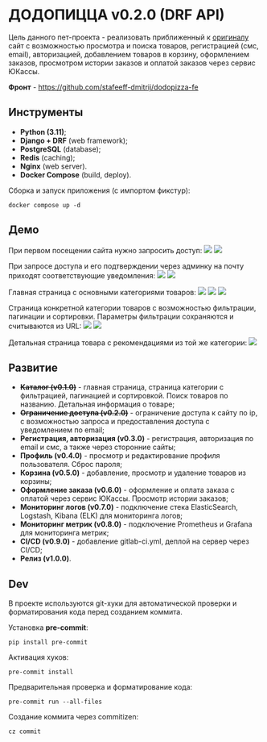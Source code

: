# ДОДОПИЦЦА v0.2.0 (DRF API)

Цель данного пет-проекта - реализовать приближенный к [оригиналу](https://dodopizza.ru) сайт с возможностью просмотра
и поиска товаров, регистрацией (смс, email), авторизацией, добавлением товаров в корзину, оформлением заказов,
просмотром истории заказов и оплатой заказов через сервис ЮКассы.

**Фронт** - https://github.com/stafeeff-dmitrij/dodopizza-fe

## Инструменты
* **Python (3.11)**;
* **Django + DRF** (web framework);
* **PostgreSQL** (database);
* **Redis** (caching);
* **Nginx** (web server).
* **Docker Compose** (build, deploy).

Сборка и запуск приложения (с импортом фикстур):
```
docker compose up -d
```

## Демо

При первом посещении сайта нужно запросить доступ:
![](/screens/1.png)
![](/screens/2.png)

При запросе доступа и его подтверждении через админку на почту приходят соответствующие уведомления:
![](/screens/3.png)
![](/screens/4.png)

Главная страница с основными категориями товаров:
![](/screens/5.png)
![](/screens/6.png)
![](/screens/7.png)

Страница конкретной категории товаров с возможностью фильтрации, пагинации и сортировки.
Параметры фильтрации сохраняются и считываются из URL:
![](/screens/8.png)
![](/screens/9.png)

Детальная страница товара с рекомендациями из той же категории:
![](/screens/10.png)

## Развитие

* **~~Каталог (v0.1.0)~~** - главная страница, страница категории с фильтрацией, пагинацией и сортировкой.
Поиск товаров по названию. Детальная информация о товаре;
* **~~Ограничение доступа (v0.2.0)~~** - ограничение доступа к сайту по ip, с возможностью запроса и предоставления доступа
с уведомлением по email;
* **Регистрация, авторизация (v0.3.0)** - регистрация, авторизация по email и смс, а также через сторонние сайты;
* **Профиль (v0.4.0)** - просмотр и редактирование профиля пользователя. Сброс пароля;
* **Корзина (v0.5.0)** - добавление, просмотр и удаление товаров из корзины;
* **Оформление заказа (v0.6.0)** - оформление и оплата заказа с оплатой через сервис ЮКассы. Просмотр истории заказов;
* **Мониторинг логов (v0.7.0)** - подключение стека ElasticSearch, Logstash, Kibana (ELK) для мониторинга логов;
* **Мониторинг метрик (v0.8.0)** - подключение Prometheus и Grafana для мониторинга метрик;
* **CI/CD (v0.9.0)** - добавление gitlab-ci.yml, деплой на сервер через CI/CD;
* **Релиз (v1.0.0)**.

## Dev

В проекте используются git-хуки для автоматической проверки и форматирования кода перед созданием коммита.

Установка **pre-commit**:
   ```
   pip install pre-commit
   ```

Активация хуков:
   ```
   pre-commit install
   ```

Предварительная проверка и форматирование кода:
   ```
   pre-commit run --all-files
   ```

Создание коммита через commitizen:
   ```
   cz commit
   ```

